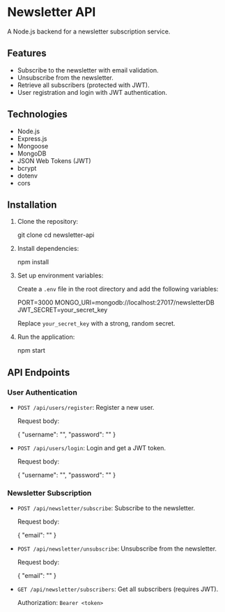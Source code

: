 # Newsletter API

A Node.js backend for a newsletter subscription service.

## Features

- Subscribe to the newsletter with email validation.
- Unsubscribe from the newsletter.
- Retrieve all subscribers (protected with JWT).
- User registration and login with JWT authentication.

## Technologies

- Node.js
- Express.js
- Mongoose
- MongoDB
- JSON Web Tokens (JWT)
- bcrypt
- dotenv
- cors

## Installation

1.  Clone the repository:

    
    git clone <repository-url>
    cd newsletter-api
    

2.  Install dependencies:

    
    npm install
    

3.  Set up environment variables:

    Create a `.env` file in the root directory and add the following variables:

    
    PORT=3000
    MONGO_URI=mongodb://localhost:27017/newsletterDB
    JWT_SECRET=your_secret_key
    

    Replace `your_secret_key` with a strong, random secret.

4.  Run the application:

    
    npm start
    

## API Endpoints

### User Authentication

-   `POST /api/users/register`: Register a new user.

    Request body:

    
    {
        "username": "<username>",
        "password": "<password>"
    }
    

-   `POST /api/users/login`: Login and get a JWT token.

    Request body:

    
    {
        "username": "<username>",
        "password": "<password>"
    }
    

### Newsletter Subscription

-   `POST /api/newsletter/subscribe`: Subscribe to the newsletter.

    Request body:

    
    {
        "email": "<email>"
    }
    

-   `POST /api/newsletter/unsubscribe`: Unsubscribe from the newsletter.

    Request body:

    
    {
        "email": "<email>"
    }
    

-   `GET /api/newsletter/subscribers`: Get all subscribers (requires JWT).

    Authorization: `Bearer <token>`
